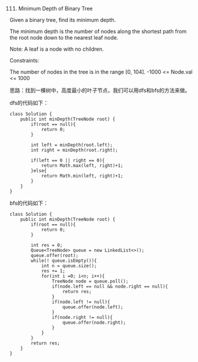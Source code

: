 111. Minimum Depth of Binary Tree

Given a binary tree, find its minimum depth.

The minimum depth is the number of nodes along the shortest path from the root node down to the nearest leaf node.

Note: A leaf is a node with no children.


Constraints:

The number of nodes in the tree is in the range [0, 104].
-1000 <= Node.val <= 1000

思路：找到一棵树中，高度最小的叶子节点，我们可以用dfs和bfs的方法来做。

dfs的代码如下：
```
class Solution {
    public int minDepth(TreeNode root) {
        if(root == null){
            return 0;
        }
        
        int left = minDepth(root.left);
        int right = minDepth(root.right);
        
        if(left == 0 || right == 0){
            return Math.max(left, right)+1;
        }else{
            return Math.min(left, right)+1;
        }
    }
}
```

bfs的代码如下：
```
class Solution {
    public int minDepth(TreeNode root) {
        if(root == null){
            return 0;
        }
        
        int res = 0;
        Queue<TreeNode> queue = new LinkedList<>();
        queue.offer(root);
        while(! queue.isEmpty()){
            int n = queue.size();
            res += 1;
            for(int i =0; i<n; i++){
                TreeNode node = queue.poll();
                if(node.left == null && node.right == null){
                    return res;
                }
                if(node.left != null){
                    queue.offer(node.left);
                }
                if(node.right != null){
                    queue.offer(node.right);
                }
            }
        }
        return res;
    }
}
```